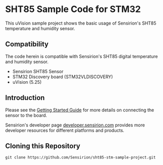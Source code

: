 # SHT85 Sample Code for STM32

This uVision sample project shows the basic usage of Sensirion's SHT85
temperature and humidity sensor.

## Compatibility
The code herein is compatible with Sensirion's SHT85 digital temperature and
humidity sensor.

* Sensirion SHT85 Sensor
* STM32 Discovery board (STM32VLDISCOVERY)
* uVision (5.25)

## Introduction
Please see the [Getting Started Guide](Getting%20started.pdf) for more details
on connecting the sensor to the board.

Sensirion's developer page
[developer.sensirion.com](https://developer.sensirion.com) provides more
developer resources for different platforms and products.

## Cloning this Repository

```
git clone https://github.com/Sensirion/sht85-stm-sample-project.git
```

